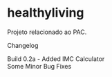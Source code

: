 # healthyliving
Projeto relacionado ao PAC.

Changelog

Build 0.2a -  Added IMC Calculator                                                                                              
              Some Minor Bug Fixes
